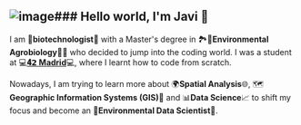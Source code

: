 ![image](https://github.com/user-attachments/assets/9ee7773d-0848-45b1-a81e-aef33b9286ee)### Hello world, I'm Javi 👋
------------------------------------------------------------

I am 🦠**biotechnologist**🔬 with a Master's degree in 🏞️🌾**Environmental Agrobiology**🌿🍁 who decided to jump into the coding world. I was a student at 💻**[𝟒𝟮 Madrid](https://www.42madrid.com/en/)**💻, where I learnt how to code from scratch.

Nowadays, I am trying to learn more about 🌍**Spatial Analysis**🌐, 🗺️**Geographic Information Systems (GIS)**📍 and 📊**Data Science**📈 to shift my focus and become an 🌲**Environmental Data Scientist**🌸.

